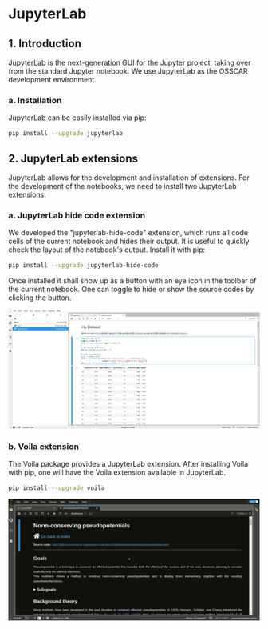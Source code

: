# JupyterLab

## 1. Introduction

JupyterLab is the next-generation GUI for the Jupyter project, taking over from the standard Jupyter notebook. We use JupyterLab as the OSSCAR development
environment. 

### a. Installation

JupyterLab can be easily installed via pip:

```bash
pip install --upgrade jupyterlab
```

## 2. JupyterLab extensions

JupyterLab allows for the development and installation of extensions. For the development of the
notebooks, we need to install two JupyterLab extensions.

### a. JupyterLab hide code extension

We developed the "jupyterlab-hide-code" extension, which runs all code cells of the current notebook and hides their output. It is useful to quickly check the layout of the notebook's output. Install it with pip:

```bash
pip install --upgrade jupyterlab-hide-code
```

Once installed it shall show up as a button with an eye icon in the toolbar of the current notebook. One can
toggle to hide or show the source codes by clicking the button.

![Jupyterlab hide code](./images/hide-input.gif)

### b. Voila extension

The Voila package provides a JupyterLab extension. After installing Voila with
pip, one will have the Voila extension available in JupyterLab.

```bash
pip install --upgrade voila 
```

![Jupyterlab Voila](./images/jupyterlab_voila.gif)
